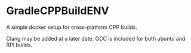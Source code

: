 # GradleCPPBuildENV
A simple docker setup for cross-platform CPP builds.

Clang may be added at a later date.
GCC is included for both ubuntu and RPI builds.